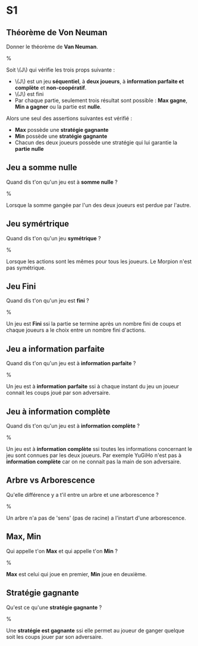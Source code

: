 # S1

## Théorème de Von Neuman

Donner le théorème de __Van Neuman__.

%

Soit \\(J\\) qui vérifie les trois props suivante :

- \\(J\\) est un jeu __séquentiel__, à __deux joueurs__, à __information parfaite
	et complète__ et __non-coopératif__.
- \\(J\\) est fini
- Par chaque partie, seulement trois résultat sont possible :
	__Max gagne__, __Min a gagner__ ou la partie est __nulle__.

Alors une seul des assertions suivantes est vérifié :

- __Max__ possède une __stratégie gagnante__
- __Min__ possède une __stratégie gagnante__
- Chacun des deux joueurs possède une stratégie qui 
	lui garantie la __partie nulle__

## Jeu a somme nulle

Quand dis t'on qu'un jeu est à __somme nulle__ ?

%

Lorsque la somme gangée par l'un des deux joueurs est perdue par l'autre.

## Jeu symértrique

Quand dis t'on qu'un jeu __symétrique__ ?

%

Lorsque les actions sont les mêmes pour tous les joueurs. 
Le Morpion n'est pas symétrique.

## Jeu Fini

Quand dis t'on qu'un jeu est __fini__ ?

%

Un jeu est __Fini__ ssi la partie se termine après un nombre fini de 
coups et chaque joueurs a le choix entre un nombre fini d'actions.

## Jeu a information parfaite

Quand dis t'on qu'un jeu est à __information parfaite__ ?

%

Un jeu est à __information parfaite__ ssi à chaque instant du jeu un
joueur connait les coups joué par son adversaire.

## Jeu à information complète

Quand dis t'on qu'un jeu est à __information complète__ ?

%

Un jeu est à __information complète__ ssi toutes les informations concernant
le jeu sont connues par les deux joueurs. Par exemple YuGiHo n'est pas à 
__information complète__ car on ne connait pas la main de son adversaire.

## Arbre vs Arborescence

Qu'elle différence y a t'il entre un arbre et une arborescence ?

%

Un arbre n'a pas de 'sens' (pas de racine) a l'instart d'une arborescence.

## Max, Min

Qui appelle t'on __Max__ et qui appelle t'on __Min__ ?

%

__Max__ est celui qui joue en premier, __Min__ joue en deuxième.

## Stratégie gagnante

Qu'est ce qu'une __stratégie gagnante__ ?

%

Une __stratégie est gagnante__ ssi elle permet au joueur de ganger quelque
soit les coups jouer par son adversaire.
